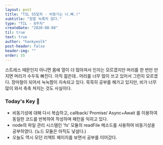```yaml
---
layout: post
title: "TIL 55일차 - 비동기는 나.빠.!"
subtitle: "정말 녹록치 않다."
type: "TIL - 8주차"
createDate: "2020-08-08"
til: true
text: true
author: "hankyeolk"
post-header: false
header-img: ""
order: 55
---
```


스트레스 때문인지 아니면 몸에 열이 더 많아져서 인지는 모르겠지만 머리를 한 번만 만지면 머리가 수두둑 빠진다. 아직 젊은데.. 머리를 너무 많이 쓰고 있어서 그런지 모르겠다. 장마철이 되어서 눅눅함이 지속되고 있다. 묵묵히 공부를 해가고 있지만, 비가 너무 많이 와서 축축 쳐지는 것도 사실이다.
<br>

### Today's Key 🔑

- 비동기성에 대해 다시 복습하고, callback/ Promise/ Async+Await 를 이용하여 동일한 코드를 반복하여 작성하며 패턴을 익히고 있다.
- node의 파일 관리 시스템인 'fs' 모듈의 readFile 메소드를 사용하여 비동기성을 공부하였다. (노드 모듈은 아직도 낯설다.)
- 오늘도 역시 모던 리액트 페이지를 보면서 공부를 이어갔다.
